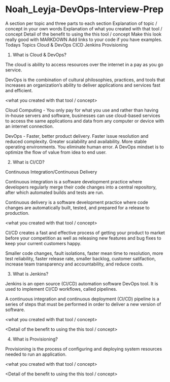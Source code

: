 # Noah_Leyja-DevOps-Interview-Prep

A section per topic and three parts to each section
Explanation of topic / concept in your own words
Explanation of what you created with that tool / concept
Detail of the benefit to using the this tool / concept
Make this look really good with MARKDOWN  Add links to your code if you have examples.
Todays Topics
Cloud & DevOps
CICD
Jenkins
Provisioning

1. What is Cloud & DevOps?

The cloud is ability to access resources over the internet in a pay as you go service.

DevOps is the combination of cultural philosophies, practices, and tools that increases an organization’s ability to deliver applications and services fast and efficient.

<what you created with that tool / concept>

Cloud Computing - You only pay for what you use and rather than having in-house servers and software, businesses can use cloud-based services to access the same applications and data from any computer or device with an internet connection.

DevOps - Faster, better product delivery. Faster issue resolution and reduced complexity. Greater scalability and availability. More stable operating environments. You eliminate human error. A DevOps mindset is to optimize the flow of value from idea to end user.



2. What is CI/CD?

Continuous Integration/Continuous Delivery

Continuous integration is a software development practice where developers regularly merge their code changes into a central repository, after which automated builds and tests are run.

Continuous delivery is a software development practice where code changes are automatically built, tested, and prepared for a release to production.

<what you created with that tool / concept>

CI/CD creates a fast and effective process of getting your product to market before your competition as well as releasing new features and bug fixes to keep your current customers happy.

Smaller code changes, fault isolations, faster mean time to resolution, more test reliability, faster release rate, smaller backlog, customer satifaction, increase team transparency and accountability, and reduce costs.

3. What is Jenkins?

Jenkins is an open source (CI/CD) automation software DevOps tool. It is used to implement CI/CD workflows, called pipelines.

A continuous integration and continuous deployment (CI/CD) pipeline is a series of steps that must be performed in order to deliver a new version of software.

<continuous integration>

<what you created with that tool / concept>

<Detail of the benefit to using the this tool / concept>

4. What is Provisioning?

Provisioning is the process of configuring and deploying system resources needed to run an application.

<what you created with that tool / concept>

<Detail of the benefit to using the this tool / concept>




